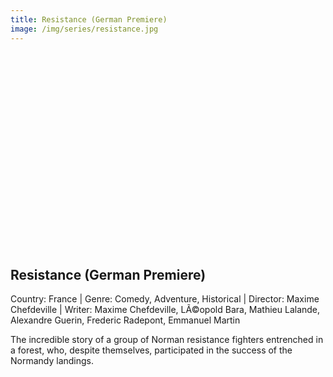 ```yaml
---
title: Resistance (German Premiere)
image: /img/series/resistance.jpg
---
```

<iframe width="560" height="315" src="" frameborder="0" allow="accelerometer; autoplay; encrypted-media; gyroscope; picture-in-picture" allowfullscreen></iframe>

## Resistance (German Premiere)
Country: France | Genre: Comedy, Adventure, Historical | Director: Maxime Chefdeville | Writer: Maxime Chefdeville, LÃ©opold Bara, Mathieu Lalande, Alexandre Guerin, Frederic Radepont, Emmanuel Martin

The incredible story of a group of Norman resistance fighters entrenched in a forest, who, despite themselves, participated in the success of the Normandy landings.